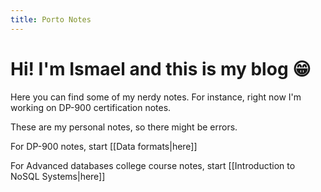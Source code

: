 ```yaml
---
title: Porto Notes
---
```


# Hi! I'm Ismael and this is my **blog** 😁

Here you can find some of my nerdy notes. For instance, right now I'm working on DP-900 certification notes.

These are my personal notes, so there might be errors.

For DP-900 notes, start [[Data formats|here]]

For Advanced databases college course notes, start [[Introduction to NoSQL Systems|here]]